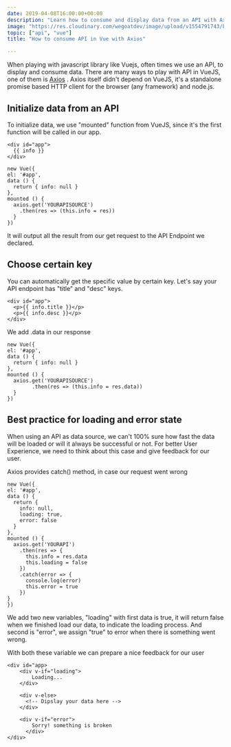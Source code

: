 ```yaml
---
date: 2019-04-08T16:00:00+00:00
description: "Learn how to consume and display data from an API with Axios package in Vuejs"
image: "https://res.cloudinary.com/wegoatdev/image/upload/v1554791743/blog/axios.png"
topic: ["api", "vue"]
title: "How to consume API in Vue with Axios"

---
```

When playing with javascript library like Vuejs, often times we use an API, to display and consume data. There are many ways to play with API in VueJS, one of them is [Axios](https://github.com/axios/axios) . Axios itself didn't depend on VueJS, it's a standalone promise based HTTP client for the browser (any framework) and node.js.

## Initialize data from an API

To initialize data, we use "mounted" function from VueJS, since it's the first function will be called in our app.

```
<div id="app">
  {{ info }}
</div>
```

```
new Vue({ 
el: '#app', 
data () {
  return { info: null } 
}, 
mounted () { 
  axios.get('YOURAPISOURCE')
    .then(res => (this.info = res)) 
  } 
})
```


It will output all the result from our get request to the API Endpoint we declared. 

## Choose certain key
You can automatically get the specific value by certain key. Let's say your API endpoint has "title" and "desc" keys.

```
<div id="app">
  <p>{{ info.title }}</p>
  <p>{{ info.desc }}</p>
</div>
```

We add .data in our response

```
new Vue({ 
el: '#app', 
data () {
  return { info: null } 
}, 
mounted () { 
  axios.get('YOURAPISOURCE')
        .then(res => (this.info = res.data)) 
  } 
})
```

## Best practice for loading and error state

When using an API as data source, we can't 100% sure how fast the data will be loaded or will it always be successful or not. For better User Experience, we need to think about this case and give feedback for our user.

Axios provides catch() method, in case our request went wrong

```
new Vue({
el: '#app',
data () {
  return {
    info: null,
    loading: true,
    error: false
  }
},
mounted () {
  axios.get('YOURAPI')
    .then(res => {
      this.info = res.data
      this.loading = false 
    })
    .catch(error => {
      console.log(error)
      this.error = true
    })
}
})
```

We add two new variables, "loading" with first data is true, it will return false when we finished load our data, to indicate the loading process. And second is "error", we assign "true" to error when there is something went wrong.

With both these variable we can prepare a nice feedback for our user

```
<div id="app>
    <div v-if="loading">
        Loading...
    </div>
    
    <div v-else>
      <!-- Dipslay your data here -->
    </div>
    
    <div v-if="error">
        Sorry! something is broken
      </div>
</div>            
```